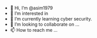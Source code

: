 - 👋 Hi, I’m @asim1979
- 👀 I’m interested in 
- 🌱 I’m currently learning cyber    security.
- 💞️ I’m looking to collaborate on ...
- 📫 How to reach me ...

<!---
asim1979/asim1979 is a ✨ special ✨ repository because its `README.md` (this file) appears on your GitHub profile.
You can click the Preview link to take a look at your changes.
--->
